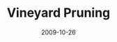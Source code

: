 ---
layout: media
category: media
title: "Vineyard Pruning"
date: 2009-10-26
description: "Chuck Mingo visits a vineyard to learn about the basics of pruning."
tag: 
 - vineyard
 - pruning
 - mingo
yt-embed-url: "//www.youtube.com/embed/4_hv6Z5kP5o"
video: "http://s3.amazonaws.com/crossroads-media/other-media/video/vineyard-pruning.mp4"
video-poster: "http://s3.amazonaws.com/crossroads-media/images/vineyard-pruning-still.jpg"
---